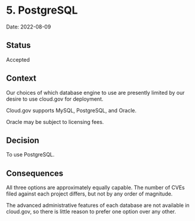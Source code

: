 # 5. PostgreSQL

Date: 2022-08-09

## Status

Accepted

## Context

Our choices of which database engine to use are presently limited by our desire to use cloud.gov for deployment.

Cloud.gov supports MySQL, PostgreSQL, and Oracle.

Oracle may be subject to licensing fees.

## Decision

To use PostgreSQL.

## Consequences

All three options are approximately equally capable. The number of CVEs filed against each project differs, but not by any order of magnitude.

The advanced administrative features of each database are not available in cloud.gov, so there is little reason to prefer one option over any other.
